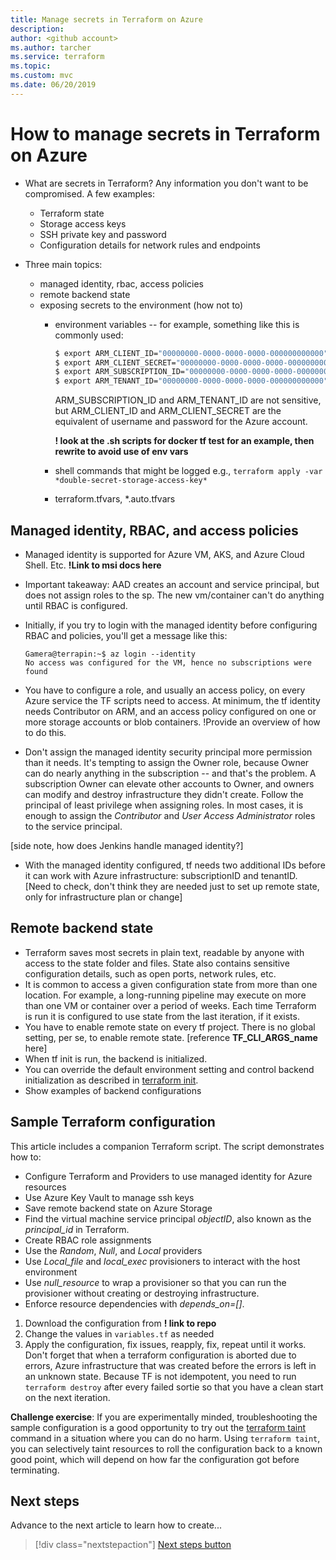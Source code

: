 ```yaml
---
title: Manage secrets in Terraform on Azure
description: 
author: <github account>
ms.author: tarcher
ms.service: terraform
ms.topic: 
ms.custom: mvc
ms.date: 06/20/2019
---
```


<!-- items in bold text marked with ! are notes to self, comments that will be removed but I want them visible in the text for now. I used to use a hash mark as a todo tag, but that tends to confuse the markdown linter even when embedded in a comment block -->

# How to manage secrets in Terraform on Azure

- What are secrets in Terraform? Any information you don't want to be compromised. A few examples:
    - Terraform state
    - Storage access keys
    - SSH private key and password
    - Configuration details for network rules and endpoints

- Three main topics:
    - managed identity, rbac, access policies
    - remote backend state
    - exposing secrets to the environment (how not to)
        - environment variables -- for example, something like this is commonly used: 
            ```bash
            $ export ARM_CLIENT_ID="00000000-0000-0000-0000-000000000000"
            $ export ARM_CLIENT_SECRET="00000000-0000-0000-0000-000000000000"
            $ export ARM_SUBSCRIPTION_ID="00000000-0000-0000-0000-000000000000"
            $ export ARM_TENANT_ID="00000000-0000-0000-0000-000000000000"
            ```
            ARM_SUBSCRIPTION_ID and ARM_TENANT_ID are not sensitive, but ARM_CLIENT_ID and ARM_CLIENT_SECRET are the equivalent of username and password for the Azure account.

            **! look at the .sh scripts for docker tf test for an example, then rewrite to avoid use of env vars**

        - shell commands that might be logged e.g., `terraform apply -var *double-secret-storage-access-key*`
        - terraform.tfvars, *.auto.tfvars

## Managed identity, RBAC, and access policies

* Managed identity is supported for Azure VM, AKS, and Azure Cloud Shell. Etc. **!Link to msi docs here**

* Important takeaway: AAD creates an account and service principal, but does not assign roles to the sp. The new vm/container can't do anything until RBAC is configured.

* Initially, if you try to login with the managed identity before configuring RBAC and policies, you'll get a message like this:

    ```azurecli-interactive
    Gamera@terrapin:~$ az login --identity
    No access was configured for the VM, hence no subscriptions were found
    ```

* You have to configure a role, and usually an access policy, on every Azure service the TF scripts need to access. At minimum, the tf identity needs Contributor on ARM, and an access policy configured on one or more storage accounts or blob containers. !Provide an overview of how to do this.

* Don't assign the managed identity security principal more permission than it needs. It's tempting to assign the Owner role, because Owner can do nearly anything in the subscription -- and that's the problem. A subscription Owner can elevate other accounts to Owner, and owners can modify and destroy infrastructure they didn't create. Follow the principal of least privilege when assigning roles. In most cases, it is enough to assign the *Contributor* and *User Access Administrator* roles to the service principal.

[side note, how does Jenkins handle managed identity?]
* With the managed identity configured, tf needs two additional IDs before it can work with Azure infrastructure: subscriptionID and tenantID. [Need to check, don't think they are needed just to set up remote state, only for infrastructure plan or change]

## Remote backend state

* Terraform saves most secrets in plain text, readable by anyone with access to the state folder and files. State also contains sensitive configuration details, such as open ports, network rules, etc.
* It is common to access a given configuration state from more than one location. For example, a long-running pipeline may execute on more than one VM or container over a period of weeks. Each time Terraform is run it is configured to use state from the last iteration, if it exists.
* You have to enable remote state on every tf project. There is no global setting, per se, to enable remote state. [reference **TF_CLI_ARGS_name** here]
* When tf init is run, the backend is initialized. 
* You can override the default environment setting and control backend initialization as described in [terraform init](https://www.terraform.io/docs/commands/init.html#backend-initialization). 
* Show examples of backend configurations


## Sample Terraform configuration
This article includes a companion Terraform script. The script demonstrates how to: 

* Configure Terraform and Providers to use managed identity for Azure resources
* Use Azure Key Vault to manage ssh keys
* Save remote backend state on Azure Storage
* Find the virtual machine service principal *objectID*, also known as the *principal_id* in Terraform.
* Create RBAC role assignments
* Use the *Random*, *Null*, and *Local* providers 
* Use *Local_file* and *local_exec* provisioners to interact with the host environment
* Use *null_resource* to wrap a provisioner so that you can run the provisioner without creating or destroying infrastructure.
* Enforce resource dependencies with *depends_on=[]*.

1. Download the configuration from **! link to repo**
2. Change the values in `variables.tf` as needed 
3. Apply the configuration, fix issues, reapply, fix, repeat until it works. Don't forget that when a terraform configuration is aborted due to errors, Azure infrastructure that was created before the errors is left in an unknown state. Because TF is not idempotent, you need to run `terraform destroy` after every failed sortie so that you have a clean start on the next iteration. 

**Challenge exercise**: If you are experimentally minded, troubleshooting the sample configuration is a good opportunity to try out the [terraform taint](https://www.terraform.io/docs/commands/taint.html) command in a situation where you can do no harm. Using `terraform taint`, you can selectively taint resources to roll the configuration back to a known good point, which will depend on how far the configuration got before terminating. 

## Next steps

Advance to the next article to learn how to create...
> [!div class="nextstepaction"]
> [Next steps button](contribute-get-started-mvc.md)


